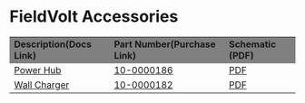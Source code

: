 # FieldVolt Accessories
<table>
  <tr bgcolor="gray">
    <td><b>Description(Docs Link)<b></td>
    <td><b>Part Number(Purchase Link)<b></td>
    <td><b>Schematic (PDF)<b></td>
  </tr>

  <tr>
    <td><a href="../FieldVolt_Power_Hub/fieldvolt_power_hub" target="_blank" rel="noopener noreferrer">Power Hub</a></td>
    <td><a href="https://leemangeophysical.com/product/fieldvolt-power-hub/" target="_blank" rel="noopener noreferrer">10-0000186</a></td>
    <td><a href="../10-186_Power_Hub.pdf" target="_blank" rel="noopener noreferrer">PDF</a></td>
  </tr>

  <tr>
    <td><a href="../FieldVolt_Wall_Charger/fieldvolt_wall_charger" target="_blank" rel="noopener noreferrer">Wall Charger</a>
</td>
    <td><a href="https://leemangeophysical.com/product/fieldvolt-wall-charger/" target="_blank" rel="noopener noreferrer">10-0000182</a></td>
    <td><a href="../10-182_Charging_Cable.pdf" target="_blank" rel="noopener noreferrer">PDF</a></td>
  </tr>
</table>

